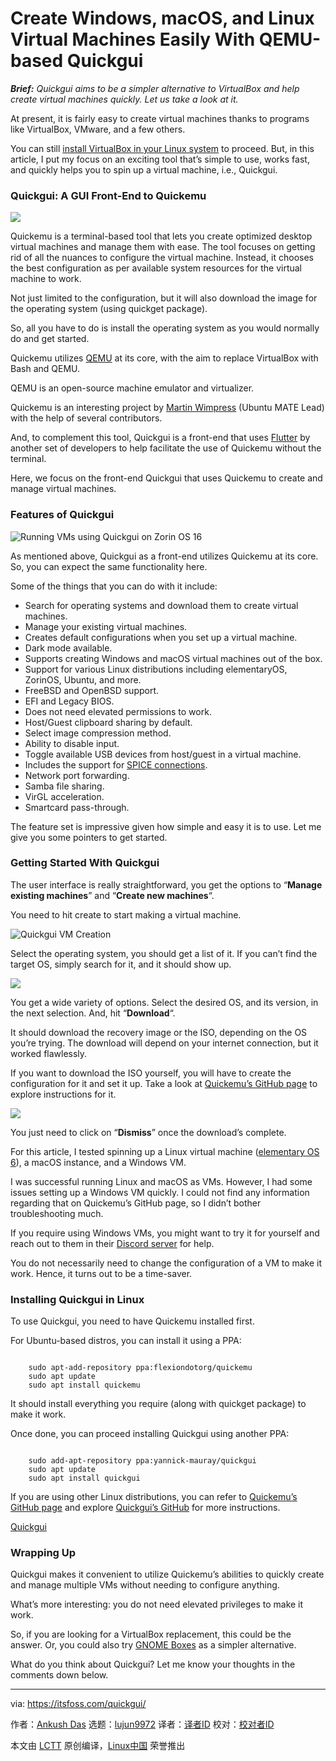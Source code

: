 [#]: subject: "Create Windows, macOS, and Linux Virtual Machines Easily With QEMU-based Quickgui"
[#]: via: "https://itsfoss.com/quickgui/"
[#]: author: "Ankush Das https://itsfoss.com/author/ankush/"
[#]: collector: "lujun9972"
[#]: translator: "wxy"
[#]: reviewer: " "
[#]: publisher: " "
[#]: url: " "

Create Windows, macOS, and Linux Virtual Machines Easily With QEMU-based Quickgui
======

_**Brief:** Quickgui aims to be a simpler alternative to VirtualBox and help create virtual machines quickly. Let us take a look at it._

At present, it is fairly easy to create virtual machines thanks to programs like VirtualBox, VMware, and a few others.

You can still [install VirtualBox in your Linux system][1] to proceed. But, in this article, I put my focus on an exciting tool that’s simple to use, works fast, and quickly helps you to spin up a virtual machine, i.e., Quickgui.

### Quickgui: A GUI Front-End to Quickemu

![][2]

Quickemu is a terminal-based tool that lets you create optimized desktop virtual machines and manage them with ease. The tool focuses on getting rid of all the nuances to configure the virtual machine. Instead, it chooses the best configuration as per available system resources for the virtual machine to work.

Not just limited to the configuration, but it will also download the image for the operating system (using quickget package).

So, all you have to do is install the operating system as you would normally do and get started.

Quickemu utilizes [QEMU][3] at its core, with the aim to replace VirtualBox with Bash and QEMU.

QEMU is an open-source machine emulator and virtualizer.

Quickemu is an interesting project by [Martin Wimpress][4] (Ubuntu MATE Lead) with the help of several contributors.

And, to complement this tool, Quickgui is a front-end that uses [Flutter][5] by another set of developers to help facilitate the use of Quickemu without the terminal.

Here, we focus on the front-end Quickgui that uses Quickemu to create and manage virtual machines.

### Features of Quickgui

![Running VMs using Quickgui on Zorin OS 16][6]

As mentioned above, Quickgui as a front-end utilizes Quickemu at its core. So, you can expect the same functionality here.

Some of the things that you can do with it include:

  * Search for operating systems and download them to create virtual machines.
  * Manage your existing virtual machines.
  * Creates default configurations when you set up a virtual machine.
  * Dark mode available.
  * Supports creating Windows and macOS virtual machines out of the box.
  * Support for various Linux distributions including elementaryOS, ZorinOS, Ubuntu, and more.
  * FreeBSD and OpenBSD support.
  * EFI and Legacy BIOS.
  * Does not need elevated permissions to work.
  * Host/Guest clipboard sharing by default.
  * Select image compression method.
  * Ability to disable input.
  * Toggle available USB devices from host/guest in a virtual machine.
  * Includes the support for [SPICE connections][7].
  * Network port forwarding.
  * Samba file sharing.
  * VirGL acceleration.
  * Smartcard pass-through.



The feature set is impressive given how simple and easy it is to use. Let me give you some pointers to get started.

### Getting Started With Quickgui

The user interface is really straightforward, you get the options to “**Manage existing machines**” and “**Create new machines**“.

You need to hit create to start making a virtual machine.

![Quickgui VM Creation][8]

Select the operating system, you should get a list of it. If you can’t find the target OS, simply search for it, and it should show up.

![][9]

You get a wide variety of options. Select the desired OS, and its version, in the next selection. And, hit “**Download**“.

It should download the recovery image or the ISO, depending on the OS you’re trying. The download will depend on your internet connection, but it worked flawlessly.

If you want to download the ISO yourself, you will have to create the configuration for it and set it up. Take a look at [Quickemu’s GitHub page][10] to explore instructions for it.

![][11]

You just need to click on “**Dismiss**” once the download’s complete.

For this article, I tested spinning up a Linux virtual machine ([elementary OS 6][12]), a macOS instance, and a Windows VM.

I was successful running Linux and macOS as VMs. However, I had some issues setting up a Windows VM quickly. I could not find any information regarding that on Quickemu’s GitHub page, so I didn’t bother troubleshooting much.

If you require using Windows VMs, you might want to try it for yourself and reach out to them in their [Discord se][13][r][13][ver][13] for help.

You do not necessarily need to change the configuration of a VM to make it work. Hence, it turns out to be a time-saver.

### Installing Quickgui in Linux

To use Quickgui, you need to have Quickemu installed first.

For Ubuntu-based distros, you can install it using a PPA:

```

    sudo apt-add-repository ppa:flexiondotorg/quickemu
    sudo apt update
    sudo apt install quickemu

```

It should install everything you require (along with quickget package) to make it work.

Once done, you can proceed installing Quickgui using another PPA:

```

    sudo add-apt-repository ppa:yannick-mauray/quickgui
    sudo apt update
    sudo apt install quickgui

```

If you are using other Linux distributions, you can refer to [Quickemu’s GitHub page][10] and explore [Quickgui’s GitHub][14] for more instructions.

[Quickgui][14]

### Wrapping Up

Quickgui makes it convenient to utilize Quickemu’s abilities to quickly create and manage multiple VMs without needing to configure anything.

What’s more interesting: you do not need elevated privileges to make it work.

So, if you are looking for a VirtualBox replacement, this could be the answer. Or, you could also try [GNOME Boxes][15] as a simpler alternative.

What do you think about Quickgui? Let me know your thoughts in the comments down below.

--------------------------------------------------------------------------------

via: https://itsfoss.com/quickgui/

作者：[Ankush Das][a]
选题：[lujun9972][b]
译者：[译者ID](https://github.com/译者ID)
校对：[校对者ID](https://github.com/校对者ID)

本文由 [LCTT](https://github.com/LCTT/TranslateProject) 原创编译，[Linux中国](https://linux.cn/) 荣誉推出

[a]: https://itsfoss.com/author/ankush/
[b]: https://github.com/lujun9972
[1]: https://itsfoss.com/install-virtualbox-ubuntu/
[2]: https://i2.wp.com/itsfoss.com/wp-content/uploads/2021/11/quickgui-emu.png?resize=800%2C547&ssl=1
[3]: https://www.qemu.org/
[4]: https://twitter.com/m_wimpress
[5]: https://itsfoss.com/install-flutter-linux/
[6]: https://i1.wp.com/itsfoss.com/wp-content/uploads/2021/11/quickgui-vms.png?resize=800%2C450&ssl=1
[7]: https://www.spice-space.org/index.html
[8]: https://i1.wp.com/itsfoss.com/wp-content/uploads/2021/11/quickgui-select.png?resize=800%2C534&ssl=1
[9]: https://i1.wp.com/itsfoss.com/wp-content/uploads/2021/11/quickgui-quickemu-selection.png?resize=800%2C559&ssl=1
[10]: https://github.com/wimpysworld/quickemu
[11]: https://i2.wp.com/itsfoss.com/wp-content/uploads/2021/11/quickemu-gui-mac.png?resize=800%2C552&ssl=1
[12]: https://news.itsfoss.com/elementary-os-6-features/
[13]: https://discord.com/invite/sNmz3uw
[14]: https://github.com/quickgui/quickgui
[15]: https://help.gnome.org/users/gnome-boxes/stable/
